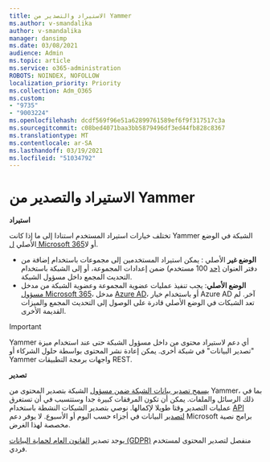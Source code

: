 ```yaml
---
title: الاستيراد والتصدير من Yammer
ms.author: v-smandalika
author: v-smandalika
manager: dansimp
ms.date: 03/08/2021
audience: Admin
ms.topic: article
ms.service: o365-administration
ROBOTS: NOINDEX, NOFOLLOW
localization_priority: Priority
ms.collection: Adm_O365
ms.custom:
- "9735"
- "9003224"
ms.openlocfilehash: dcdf569f96e51a62899761589ef6f9f317517c3a
ms.sourcegitcommit: c08bed4071baa3bb5879496df3ed44fb828c8367
ms.translationtype: MT
ms.contentlocale: ar-SA
ms.lasthandoff: 03/19/2021
ms.locfileid: "51034792"
---
```

# <a name="import-and-export-from-yammer"></a>الاستيراد والتصدير من Yammer

**استيراد**

تختلف خيارات استيراد المستخدم استنادا إلى ما إذا كانت Yammer الشبكة في الوضع الأصلي [ل Microsoft 365](https://docs.microsoft.com/yammer/configure-your-yammer-network/overview-native-mode)أو لا.

- **الوضع غير** الأصلي : يمكن استيراد المستخدمين إلى مجموعات باستخدام إضافة من دفتر العنوان [(حد](https://support.microsoft.com/office/manage-yammer-community-members-75253554-d0f3-4148-b835-e6a9a8a0c294) 100 [](https://docs.microsoft.com/yammer/manage-yammer-users/add-block-or-remove-users) مستخدم) ضمن إعدادات المجموعة، أو إلى الشبكة باستخدام التحديث المجمع داخل مسؤول الشبكة.
- **الوضع الأصلي**: يجب تنفيذ عمليات عضوية المجموعة وعضوية الشبكة من مدخل [مسؤول Microsoft 365](https://docs.microsoft.com/microsoft-365/admin/add-users)، مدخل [Azure AD](https://docs.microsoft.com/azure/active-directory/fundamentals/add-users-azure-active-directory)، أو باستخدام خيار Azure AD آخر. لم تعد الشبكات في الوضع الأصلي قادرة على الوصول إلى التحديث المجمع والميزات القديمة الأخرى.

> [!IMPORTANT]
> Yammer أي دعم لاستيراد محتوى من داخل مسؤول الشبكة حتى عند استخدام ميزة "تصدير البيانات" في شبكة أخرى. يمكن إعادة نشر المحتوى بواسطة حلول الشركاء أو Yammer واجهات برمجة التطبيقات REST.

**تصدير**

[يسمح تصدير بيانات الشبكة ضمن مسؤول](https://docs.microsoft.com/yammer/manage-security-and-compliance/export-yammer-enterprise-data) الشبكة بتصدير المحتوى من Yammer، بما في ذلك الرسائل والملفات. يمكن أن تكون المرفقات كبيرة جدا وستتسبب في أن تستغرق عمليات التصدير وقتا طويلا لإكمالها. نوصي بتصدير الشبكات النشطة باستخدام [API لتصدير](https://developer.yammer.com/docs/data-export-api) البيانات في أجزاء حسب اليوم أو الأسبوع. لا يوفر دعم Microsoft برامج نصية مخصصة لهذا الغرض.

يوجد تصدير [القانون العام لحماية البيانات (GDPR)](https://docs.microsoft.com/yammer/manage-security-and-compliance/gdpr-requests-in-yammer-enterprise) منفصل لتصدير المحتوى لمستخدم فردي.